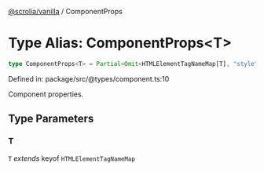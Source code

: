 [@scrolia/vanilla](../README.md) / ComponentProps

# Type Alias: ComponentProps\<T\>

```ts
type ComponentProps<T> = Partial<Omit<HTMLElementTagNameMap[T], "style"> & object>;
```

Defined in: package/src/@types/component.ts:10

Component properties.

## Type Parameters

### T

`T` *extends* keyof `HTMLElementTagNameMap`
